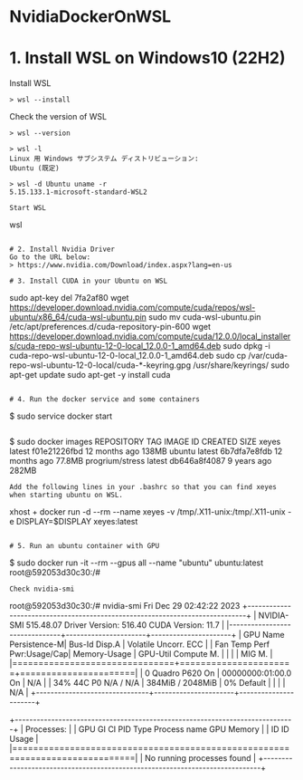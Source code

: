 # NvidiaDockerOnWSL

# 1. Install WSL on Windows10 (22H2)
Install WSL
```
> wsl --install
```
Check the version of WSL
```
> wsl --version
```
```
> wsl -l
Linux 用 Windows サブシステム ディストリビューション:
Ubuntu (既定)

> wsl -d Ubuntu uname -r
5.15.133.1-microsoft-standard-WSL2
```
```
Start WSL
```
wsl
```

# 2. Install Nvidia Driver
Go to the URL below:
> https://www.nvidia.com/Download/index.aspx?lang=en-us

# 3. Install CUDA in your Ubuntu on WSL
```
sudo apt-key del 7fa2af80
wget https://developer.download.nvidia.com/compute/cuda/repos/wsl-ubuntu/x86_64/cuda-wsl-ubuntu.pin
sudo mv cuda-wsl-ubuntu.pin /etc/apt/preferences.d/cuda-repository-pin-600
wget https://developer.download.nvidia.com/compute/cuda/12.0.0/local_installers/cuda-repo-wsl-ubuntu-12-0-local_12.0.0-1_amd64.deb
sudo dpkg -i cuda-repo-wsl-ubuntu-12-0-local_12.0.0-1_amd64.deb
sudo cp /var/cuda-repo-wsl-ubuntu-12-0-local/cuda-*-keyring.gpg /usr/share/keyrings/
sudo apt-get update
sudo apt-get -y install cuda
```

# 4. Run the docker service and some containers
```
$ sudo service docker start
```
```
$ sudo docker images
REPOSITORY        TAG       IMAGE ID       CREATED         SIZE
xeyes             latest    f01e21226fbd   12 months ago   138MB
ubuntu            latest    6b7dfa7e8fdb   12 months ago   77.8MB
progrium/stress   latest    db646a8f4087   9 years ago     282MB
```
Add the following lines in your .bashrc so that you can find xeyes when starting ubuntu on WSL.
```
xhost +
docker run -d --rm --name xeyes -v /tmp/.X11-unix:/tmp/.X11-unix -e DISPLAY=$DISPLAY xeyes:latest
```

# 5. Run an ubuntu container with GPU
```
$ sudo docker run -it --rm --gpus all --name "ubuntu" ubuntu:latest
root@592053d30c30:/# 
```
Check nvidia-smi
```
root@592053d30c30:/# nvidia-smi
Fri Dec 29 02:42:22 2023
+-----------------------------------------------------------------------------+
| NVIDIA-SMI 515.48.07    Driver Version: 516.40       CUDA Version: 11.7     |
|-------------------------------+----------------------+----------------------+
| GPU  Name        Persistence-M| Bus-Id        Disp.A | Volatile Uncorr. ECC |
| Fan  Temp  Perf  Pwr:Usage/Cap|         Memory-Usage | GPU-Util  Compute M. |
|                               |                      |               MIG M. |
|===============================+======================+======================|
|   0  Quadro P620         On   | 00000000:01:00.0  On |                  N/A |
| 34%   44C    P0    N/A /  N/A |    384MiB /  2048MiB |      0%      Default |
|                               |                      |                  N/A |
+-------------------------------+----------------------+----------------------+

+-----------------------------------------------------------------------------+
| Processes:                                                                  |
|  GPU   GI   CI        PID   Type   Process name                  GPU Memory |
|        ID   ID                                                   Usage      |
|=============================================================================|
|  No running processes found                                                 |
+-----------------------------------------------------------------------------+
```
